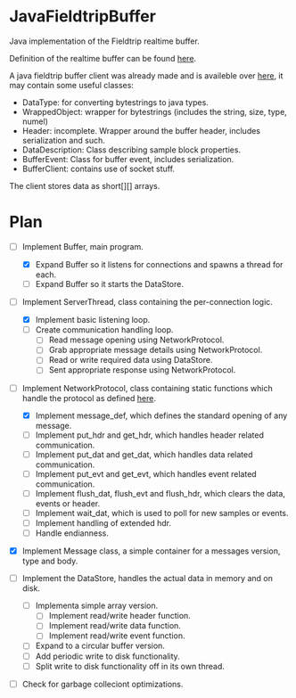 JavaFieldtripBuffer
===================

Java implementation of the Fieldtrip realtime buffer.

Definition of the realtime buffer can be found [here](http://fieldtrip.fcdonders.nl/development/realtime).

A java fieldtrip buffer client was already made and is availeble over [here](https://github.com/jadref/buffer_bci), it may contain some useful classes:

*  DataType: for converting bytestrings to java types.
*  WrappedObject: wrapper for bytestrings (includes the string, size, type, numel)
*  Header: incomplete. Wrapper around the buffer header, includes serialization and such.
*  DataDescription: Class describing sample block properties.
*  BufferEvent: Class for buffer event, includes serialization.
*  BufferClient: contains use of socket stuff.

The client stores data as short[][] arrays.

Plan
==================

- [ ] Implement Buffer, main program.
  - [x] Expand Buffer so it listens for connections and spawns a thread for each.
  - [ ] Expand Buffer so it starts the DataStore.
- [ ] Implement ServerThread, class containing the per-connection logic.
  - [x] Implement basic listening loop.
  - [ ] Create communication handling loop.
    - [ ] Read message opening using NetworkProtocol.
    - [ ] Grab appropriate message details using NetworkProtocol.
    - [ ] Read or write required data using DataStore.
    - [ ] Sent appropriate response using NetworkProtocol. 
- [ ] Implement NetworkProtocol, class containing static functions which handle the protocol as defined [here](http://fieldtrip.fcdonders.nl/development/realtime/buffer_protocol).
  - [x] Implement message_def, which defines the standard opening of any message.
  - [ ] Implement put\_hdr and get\_hdr, which handles header related communication.
  - [ ] Implement put\_dat and get\_dat, which handles data related communication.
  - [ ] Implement put\_evt and get\_evt, which handles event related communication.
  - [ ] Implement flush\_dat, flush\_evt and flush\_hdr, which clears the data, events or header.
  - [ ] Implement wait_dat, which is used to poll for new samples or events.
  - [ ] Implement handling of extended hdr.
  - [ ] Handle endianness.
- [x] Implement Message class, a simple container for a messages version, type and body.
- [ ] Implement the DataStore, handles the actual data in memory and on disk.
  - [ ] Implementa simple array version.
    - [ ] Implement read/write header function.
    - [ ] Implement read/write data function.
    - [ ] Implement read/write event function.
  - [ ] Expand to a circular buffer version.
  - [ ] Add periodic write to disk functionality.
  - [ ] Split write to disk functionality off in its own thread.
- [ ] Check for garbage colleciont optimizations.


